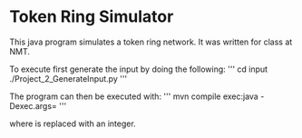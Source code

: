 Token Ring Simulator
============

This java program simulates a token ring network. It was written for class at NMT.

To execute first generate the input by doing the following:
'''
cd input
./Project_2_GenerateInput.py <Number of Nodes>
'''

The program can then be executed with:
'''
mvn compile exec:java -Dexec.args=<Number of Nodes>
'''

where <Number of Nodes> is replaced with an integer. 
